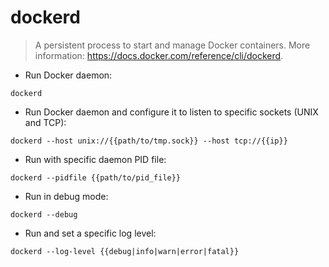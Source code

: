 # dockerd

> A persistent process to start and manage Docker containers.
> More information: <https://docs.docker.com/reference/cli/dockerd>.

- Run Docker daemon:

`dockerd`

- Run Docker daemon and configure it to listen to specific sockets (UNIX and TCP):

`dockerd --host unix://{{path/to/tmp.sock}} --host tcp://{{ip}}`

- Run with specific daemon PID file:

`dockerd --pidfile {{path/to/pid_file}}`

- Run in debug mode:

`dockerd --debug`

- Run and set a specific log level:

`dockerd --log-level {{debug|info|warn|error|fatal}}`
